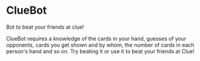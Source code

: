 # ClueBot
Bot to beat your friends at clue!

ClueBot requires a knowledge of the cards in your hand, guesses of your opponents, cards you get shown and by whom, the number of cards in each person's hand and so on. Try beating it or use it to beat your friends at Clue!